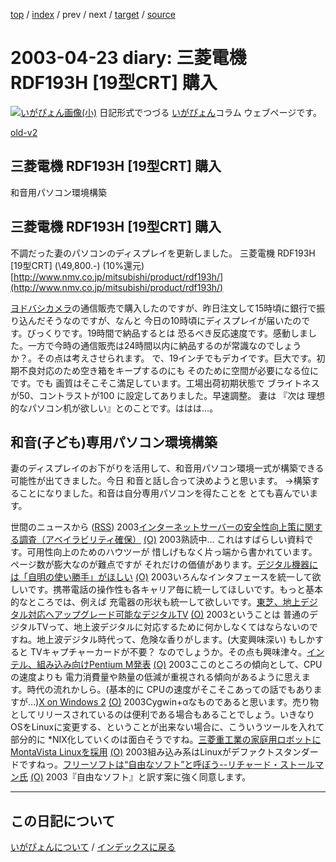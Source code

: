 [top](https://igapyon.github.io/diary/) 
 / [index](https://igapyon.github.io/diary/2003/index.html) 
 / prev 
 / next 
 / [target](https://igapyon.github.io/diary/2003/ig030423.html) 
 / [source](https://github.com/igapyon/diary/blob/gh-pages/2003/ig030423.html.src.md) 

2003-04-23 diary: 三菱電機 RDF193H [19型CRT] 購入
=====================================================================================================
[![いがぴょん画像(小)](https://igapyon.github.io/diary/images/iga200306s.jpg "いがぴょん")](https://igapyon.github.io/diary/memo/memoigapyon.html) 日記形式でつづる [いがぴょん](https://igapyon.github.io/diary/memo/memoigapyon.html)コラム ウェブページです。

[old-v2](ig030423-orig.html)

## 三菱電機 RDF193H [19型CRT] 購入

和音用パソコン環境構築






## 三菱電機 RDF193H [19型CRT] 購入


不調だった妻のパソコンのディスプレイを更新しました。
三菱電機 RDF193H [19型CRT] (\49,800.-) (10%還元)
  [http://www.nmv.co.jp/mitsubishi/product/rdf193h/](http://www.nmv.co.jp/mitsubishi/product/rdf193h/)


[ヨドバシカメラ](http://yodobashi.com/)の通信販売で購入したのですが、昨日注文して15時頃に銀行で振り込んだそうなのですが、なんと
今日の10時頃にディスプレイが届いたのです。びっくりです。19時間で納品するとは
恐るべき反応速度です。感動しました。一方で今時の通信販売は24時間以内に納品するのが常識なのでしょうか？。その点は考えさせられます。
で、19インチでもデカイです。巨大です。初期不良対応のため空き箱をキープするのにも
そのために空間が必要になる位にです。でも 画質はそこそこ満足しています。工場出荷初期状態で
ブライトネスが50、コントラストが100 に設定してありました。早速調整。
妻は 『次は 理想的なパソコン机が欲しい』とのことです。ははは…。

## 和音(子ども)専用パソコン環境構築


妻のディスプレイのお下がりを活用して、和音用パソコン環境一式が構築できる可能性が出てきました。今日
和音と話し合って決めようと思います。
→構築することになりました。和音は自分専用パソコンを得たことを とても喜んでいます。



世間のニュースから ([RSS](ig030423-news.xml)) 2003[インターネットサーバーの安全性向上策に関する調査（アベイラビリティ確保）](http://www.ipa.go.jp/security/fy14/contents/high-availability/guide.html) [(O)](http://www.ipa.go.jp/security/fy14/contents/high-availability/guide.html) 2003熟読中… これはすばらしい資料です。可用性向上のためのハウツーが 惜しげもなく片っ端から書かれています。ページ数が膨大なのが難点ですが それだけの価値があります。[デジタル機器には「自明の使い勝手」がほしい](http://itpro.nikkeibp.co.jp/free/ITPro/OPINION/20030420/1/) [(O)](http://itpro.nikkeibp.co.jp/free/ITPro/OPINION/20030420/1/) 2003いろんなインタフェースを統一して欲しいです。携帯電話の操作性も各キャリア毎に統一してほしいです。もっと基本的なところでは、例えば 充電器の形状も統一して欲しいです。[東芝、地上デジタル対応へアップグレード可能なデジタルTV](http://www.zdnet.co.jp/news/0304/21/njbt_04.html) [(O)](http://www.zdnet.co.jp/news/0304/21/njbt_04.html) 2003ということは 普通のデジタルTVって、地上波デジタルに対応するために何かしなくてはならないのですね。地上波デジタル時代って、危険な香りがします。(大変興味深い) もしかすると TVキャプチャーカードが不要？ なのでしょうか。その点も興味津々。[インテル、組み込み向けPentium M発表](http://www.zdnet.co.jp/news/0304/21/njbt_05.html) [(O)](http://www.zdnet.co.jp/news/0304/21/njbt_05.html) 2003ここのところの傾向として、CPUの速度よりも 電力消費量や熱量の低減が重視される傾向があるように思えます。時代の流れかしら。(基本的に CPUの速度がそこそこあっての話でもありますが…)[X on Windows 2](http://www.holonlinux.com/product/xonwin/xow2.html) [(O)](http://www.holonlinux.com/product/xonwin/xow2.html) 2003Cygwin+αなものであると思います。売り物としてリリースされているのは便利である場合もあることでしょう。いきなりOSをLinuxに変更する、ということが出来ない場合に、こういうツールを入れて部分的に *NIX化していくのは面白そうですね。[三菱重工業の家庭用ロボットにMontaVista Linuxを採用](http://japan.cnet.com/news/ent/story/0,2000047623,20053826,00.htm) [(O)](http://japan.cnet.com/news/ent/story/0,2000047623,20053826,00.htm) 2003組み込み系はLinuxがデファクトスタンダードですねっ。[フリーソフトは“自由なソフト”と呼ぼう--リチャード・ストールマン氏](http://biztech.nikkeibp.co.jp/wcs/leaf/CID/onair/biztech/comp/243177) [(O)](http://biztech.nikkeibp.co.jp/wcs/leaf/CID/onair/biztech/comp/243177) 2003『自由なソフト』と訳す案に強く同意します。


----------------------------------------------------------------------------------------------------

## この日記について
[いがぴょんについて](https://igapyon.github.io/diary/memo/memoigapyon.html) / [インデックスに戻る](https://igapyon.github.io/diary/idxall.html)
